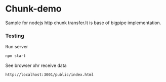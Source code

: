 Chunk-demo
==========

Sample for nodejs http chunk transfer.It is base of bigpipe implementation.

### Testing
Run server
```bash
npm start
```
See browser xhr receive data
```
http://localhost:3001/public/index.html


